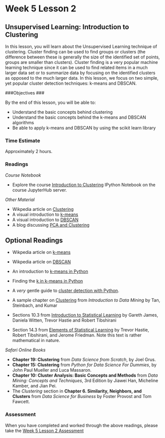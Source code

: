 # Week 5 Lesson 2 #
## Unsupervised Learning: Introduction to Clustering ##

In this lesson, you will learn about the Unsupervised Learning technique
of clustering. Cluster finding can be used to find groups or clusters
(the difference between these is generally the size of the identified
set of points, groups are smaller than clusters). Cluster finding is a
very popular machine learning technique since it can be used to find
related items in a much larger data set or to summarize data by focusing
on the identified clusters as opposed to the much larger data. In this
lesson, we focus on two simple, yet popular cluster detection
techniques: k-means and DBSCAN.   

###Objectives ###

By the end of this lesson, you will be able to:

- Understand the basic concepts behind clustering
- Understand the basic concepts behind the k-means and DBSCAN algorithms
- Be able to apply k-means and DBSCAN by using the scikit learn library

### Time Estimate ###

Approximately 2 hours.

### Readings ####

_Course Notebook_

- Explore the course [Introduction to Clustering][l2nb]
IPython Notebook on the course JupyterHub server.

_Other Material_

- Wikpedia article on [Clustering][wcl]
- A visual introduction to [k-means][vkm]
- A visual introduction to [DBSCAN][vdbs]
- A blog discussing [PCA and Clustering][bpc]

## Optional Readings ##

- Wikpedia article on [k-means][wkm]
- Wikpedia article on [DBSCAN][wdbs]
- An introduction to [k-means in Python][ikmp]
- Finding the [k in k-means in Python][fkkmp]
- A *very* gentle guide to [cluster detection with Python][vsgc].
- A sample chapter on [Clustering][bc-clust] from _Introduction to Data Mining_ by Tan, Steinbach, and Kumar

- Sections 10.3 from [Introduction to Statistical Learning][isl]  by
Gareth James, Daniela Witten, Trevor Hastie and Robert Tibshirani
- Section 14.3 from [Elements of Statistical Learning][esl] by Trevor
Hastie, Robert Tibshirani, and Jerome Friedman. Note this text is rather
mathematical in nature.

_Safari Online Books_

- **Chapter 19: Clustering** from _Data Science from Scratch_, by Joel Grus.
- **Chapter 15: Clustering** from _Python for Data Science For Dummies_, by John Paul Mueller and Luca Massaron.
- **Chapter 10: Cluster Analysis: Basic Concepts and Methods** from _Data Mining: Concepts
and Techniques_, 3rd Edition by Jiawei Han, Micheline Kamber, and Jian
Pei.
- The _Clustering_ section in **Chapter 6. Similarity, Neighbors, and Clusters** from _Data Science for Business_ by Foster Provost and Tom
Fawcett.

### Assessment ###

When you have completed and worked through the above readings, please take the [Week 5 Lesson 2 Assessment][la]

[l2nb]: ../notebooks/intro2cluster.ipynb
[la]: https://learn.illinois.edu/mod/quiz/view.php?id=1325278

[vkm]: http://www.naftaliharris.com/blog/visualizing-k-means-clustering/
[vdbs]: http://www.naftaliharris.com/blog/visualizing-dbscan-clustering/

[bpc]: http://blog.yhat.com/posts/customer-segmentation-using-python.html

[vsgc]: http://guidetodatamining.com/assets/guideChapters/DataMining-ch8.pdf

[wcl]: https://en.wikipedia.org/wiki/Cluster_analysis
[wkm]: https://en.wikipedia.org/wiki/K-means_clustering
[wdbs]: https://en.wikipedia.org/wiki/DBSCAN

[ikmp]: https://datasciencelab.wordpress.com/2013/12/12/clustering-with-k-means-in-python/
[fkkmp]: https://datasciencelab.wordpress.com/2013/12/27/finding-the-k-in-k-means-clustering/

[bc-clust]: http://www-users.cs.umn.edu/~kumar/dmbook/ch8.pdf

[isl]: http://www-bcf.usc.edu/~gareth/ISL/
[esl]: http://statweb.stanford.edu/~tibs/ElemStatLearn/
